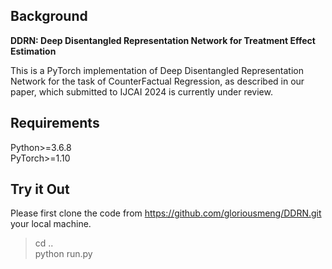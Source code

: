 ##  Background 
**DDRN: Deep Disentangled Representation Network for Treatment Effect Estimation**

This is a PyTorch implementation of Deep Disentangled Representation Network for the task of CounterFactual Regression,
as described in our paper, which submitted to IJCAI 2024 is currently under review.

## Requirements
Python>=3.6.8 \
PyTorch>=1.10

## Try it Out
Please first clone the code from https://github.com/gloriousmeng/DDRN.git your local machine.

>cd ..\
>python run.py




